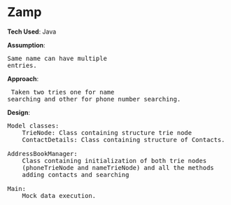 # Zamp

**Tech Used**: Java

**Assumption**:
    <pre>Same name can have multiple entries.</pre>

**Approach**:
    <pre> Taken two tries one for name searching and other
 for phone number searching.</pre>
**Design**:
<pre>
Model classes:
    TrieNode: Class containing structure trie node
    ContactDetails: Class containing structure of Contacts.

AddressBookManager:
    Class containing initialization of both trie nodes
    (phoneTrieNode and nameTrieNode) and all the methods
    adding contacts and searching 

Main:
    Mock data execution.

</pre>